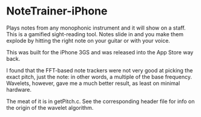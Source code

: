 # NoteTrainer-iPhone
Plays notes from any monophonic instrument and it will show on a staff.
This is a gamified sight-reading tool. Notes slide in and you make them explode by hitting the right note on your guitar or with your voice.

This was built for the iPhone 3GS and was released into the App Store way back.

I found that the FFT-based note trackers were not very good at picking the exact pitch, just the note: in other words, a multiple of the base frequency. 
Wavelets, however, gave me a much better result, as least on minimal hardware.

The meat of it is in getPitch.c. See the corresponding header file for info on the origin of the wavelet algorithm.
